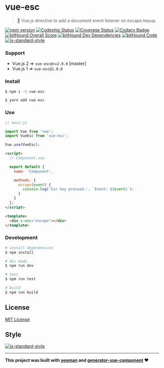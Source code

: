 # vue-esc
> :running: Vue.js directive to add a document event listener on escape keyup.

[![npm version](https://badge.fury.io/js/vue-esc.svg)](https://badge.fury.io/js/vue-esc)
[![Codeship Status](https://img.shields.io/codeship/3738d4b0-082d-0135-8a91-66ea66f8c9cb/master.svg)](https://app.codeship.com/projects/213256)
[![Coverage Status](https://coveralls.io/repos/github/ianaya89/vue-esc/badge.svg?branch=master)](https://coveralls.io/github/ianaya89/vue-esc?branch=master)
[![Codacy Badge](https://api.codacy.com/project/badge/Grade/a34ce7d9829c4124823cba10d24ad941)](https://www.codacy.com/app/FindEarth/vue-esc?utm_source=github.com&amp;utm_medium=referral&amp;utm_content=ianaya89/vue-esc&amp;utm_campaign=Badge_Grade)
[![bitHound Overall Score](https://www.bithound.io/github/ianaya89/vue-esc/badges/score.svg)](https://www.bithound.io/github/ianaya89/vue-esc)
[![bitHound Dev Dependencies](https://www.bithound.io/github/ianaya89/vue-esc/badges/devDependencies.svg)](https://www.bithound.io/github/ianaya89/vue-esc/master/dependencies/npm)
[![bitHound Code](https://www.bithound.io/github/ianaya89/vue-esc/badges/code.svg)](https://www.bithound.io/github/ianaya89/vue-esc)
[![js-standard-style](https://img.shields.io/badge/code%20style-standard-brightgreen.svg)](http://standardjs.com)


### Support
- Vue.js 2 => `vue-esc@>=2.0.0` [master]
- Vue.js 1 => `vue-esc@1.0.0`

### Install
```bash
$ npm i -S vue-esc
```
```
$ yarn add vue-esc
```

### Use

```javascript
// main.js

import Vue from 'vue';
import VueEsc from 'vue-esc';

Vue.use(VueEsc);
```

```html
<script>
  // Component.vue

  export default {
    name: 'Component',

    methods: {
      escape(event) {
        console.log('Esc key pressed.', `Event: ${event}`);
      }
    }
  };
</script>

<template>
  <div v-esc="escape"></div>
</template>
```

### Development

```bash
# install dependencies
$ npm install

# dev mode
$ npm run dev

# test
$ npm run test

# build
$ npm run build
```

## License
[MIT License](https://github.com/ndelvalle/vue-esc/blob/master/LICENSE)


## Style
[![js-standard-style](https://cdn.rawgit.com/feross/standard/master/badge.svg)](http://standardjs.com)

___
**This project was built with [yeoman](http://yeoman.io/) and [generator-vue-component](https://github.com/ianaya89/generator-vue-component) ❤️**
